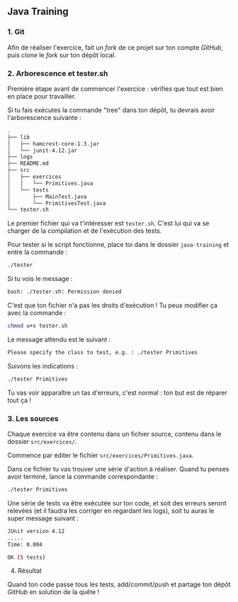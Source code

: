 ## Java Training

### 1. Git

Afin de réaliser l'exercice, fait un *fork* de ce projet sur ton compte *GitHub*, puis *clone* le *fork* sur ton dépôt local.

### 2. Arborescence et tester.sh

Première étape avant de commencer l'exercice : vérifies que tout est bien en place pour travailler.

Si tu fais exécutes la commande "tree" dans ton dépôt, tu devrais avoir l'arborescence suivante :

``` bash
.
├── lib
│   ├── hamcrest-core-1.3.jar
│   └── junit-4.12.jar
├── logs
├── README.md
├── src
│   ├── exercices
│   │   └── Primitives.java
│   └── tests
│       ├── MainTest.java
│       └── PrimitivesTest.java
└── tester.sh

```

Le premier fichier qui va t'intéresser est `tester.sh`. C'est lui qui va se charger de la compilation et de l'exécution des tests.

Pour tester si le script fonctionne, place toi dans le dossier `java-training` et entre la commande :

``` bash
./tester
```
Si tu vois le message :
```bash
bash: ./tester.sh: Permission denied
```
C'est que ton fichier n'a pas les droits d'exécution ! Tu peux modifier ça avec la commande :

```bash
chmod u+x tester.sh 
```

Le message attendu est le suivant :
```bash
Please specify the class to test, e.g. : ./tester Primitives
```

Suivons les indications :
```bash
./tester Primitives
```

Tu vas voir apparaître un tas d'erreurs, c'est normal : ton but est de réparer tout ça !

### 3. Les sources

Chaque exercice va être contenu dans un fichier source, contenu dans le dossier `src/exercices/`.

Commence par éditer le fichier `src/exercices/Primitives.java`.

Dans ce fichier tu vas trouver une série d'action à réaliser. Quand tu penses avoir terminé, lance la commande correspondante :
```bash
./tester Primitives
```

Une série de tests va être exécutée sur ton code, et soit des erreurs seront relevées (et il faudra les corriger en regardant les logs), soit tu auras le super message suivant :
```bash
JUnit version 4.12
.....
Time: 0.004

OK (5 tests)

```

4. Résultat

Quand ton code passe tous les tests, add/commit/push et partage ton dépôt *GitHub* en solution de la quête !